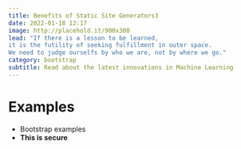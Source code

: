 ```yaml
---
title: Benefits of Static Site Generators3
date: 2022-01-18 12:17
image: http://placehold.it/900x300
lead: "If there is a lesson to be learned, 
it is the futility of seeking fulfillment in outer space. 
We need to judge ourselfs by who we are, not by where we go."
category: bootstrap
subtitle: Read about the latest innovations in Machine Learning
---
```

# Examples

- Bootstrap examples
- **This is secure**